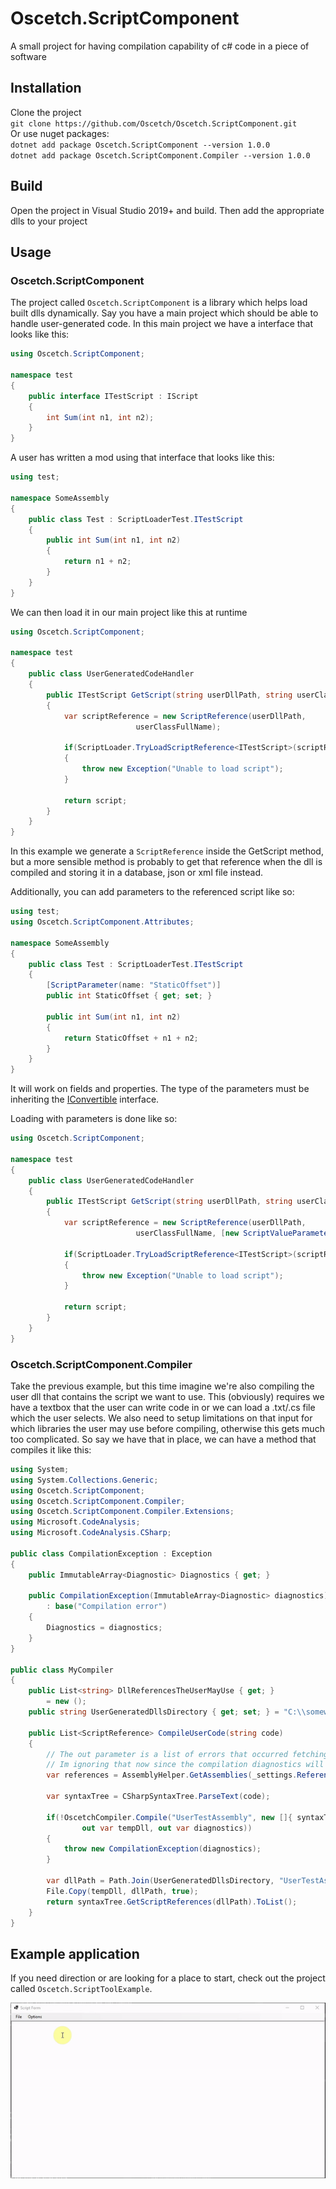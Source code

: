 # Oscetch.ScriptComponent

A small project for having compilation capability of c# code in a piece of software

## Installation

Clone the project  
`git clone https://github.com/Oscetch/Oscetch.ScriptComponent.git`  
Or use nuget packages:  
`dotnet add package Oscetch.ScriptComponent --version 1.0.0`  
`dotnet add package Oscetch.ScriptComponent.Compiler --version 1.0.0`

## Build

Open the project in Visual Studio 2019+ and build.
Then add the appropriate dlls to your project

## Usage

### Oscetch.ScriptComponent

The project called `Oscetch.ScriptComponent` is a library which helps load built dlls dynamically.
Say you have a main project which should be able to handle user-generated code.
In this main project we have a interface that looks like this:

```csharp
using Oscetch.ScriptComponent;

namespace test
{
    public interface ITestScript : IScript
    {
        int Sum(int n1, int n2);
    }
}
```

A user has written a mod using that interface that looks like this:

```csharp
using test;

namespace SomeAssembly
{
    public class Test : ScriptLoaderTest.ITestScript
    {
        public int Sum(int n1, int n2)
        {
            return n1 + n2;
        }
    }
}
```

We can then load it in our main project like this at runtime

```csharp
using Oscetch.ScriptComponent;

namespace test
{
    public class UserGeneratedCodeHandler
    {
        public ITestScript GetScript(string userDllPath, string userClassFullName)
        {
            var scriptReference = new ScriptReference(userDllPath,
                            userClassFullName);

            if(ScriptLoader.TryLoadScriptReference<ITestScript>(scriptReference, out var script))
            {
                throw new Exception("Unable to load script");
            }

            return script;
        }
    }
}
```

In this example we generate a `ScriptReference` inside the GetScript method, but a more sensible method is probably to get that reference when the dll is compiled and storing it in a database, json or xml file instead.

Additionally, you can add parameters to the referenced script like so:

```csharp
using test;
using Oscetch.ScriptComponent.Attributes;

namespace SomeAssembly
{
    public class Test : ScriptLoaderTest.ITestScript
    {
        [ScriptParameter(name: "StaticOffset")]
        public int StaticOffset { get; set; }

        public int Sum(int n1, int n2)
        {
            return StaticOffset + n1 + n2;
        }
    }
}
```

It will work on fields and properties. The type of the parameters must be inheriting the [IConvertible](https://learn.microsoft.com/en-us/dotnet/api/system.iconvertible?view=net-9.0) interface.

Loading with parameters is done like so:

```csharp
using Oscetch.ScriptComponent;

namespace test
{
    public class UserGeneratedCodeHandler
    {
        public ITestScript GetScript(string userDllPath, string userClassFullName)
        {
            var scriptReference = new ScriptReference(userDllPath,
                            userClassFullName, [new ScriptValueParameter("StaticOffset", 10)]);

            if(ScriptLoader.TryLoadScriptReference<ITestScript>(scriptReference, out var script))
            {
                throw new Exception("Unable to load script");
            }

            return script;
        }
    }
}
```

### Oscetch.ScriptComponent.Compiler

Take the previous example, but this time imagine we're also compiling the user dll that contains the script we want to use.
This (obviously) requires we have a textbox that the user can write code in or we can load a .txt/.cs file which the user selects.
We also need to setup limitations on that input for which libraries the user may use before compiling, otherwise this gets much too complicated.
So say we have that in place, we can have a method that compiles it like this:

```csharp
using System;
using System.Collections.Generic;
using Oscetch.ScriptComponent;
using Oscetch.ScriptComponent.Compiler;
using Oscetch.ScriptComponent.Compiler.Extensions;
using Microsoft.CodeAnalysis;
using Microsoft.CodeAnalysis.CSharp;

public class CompilationException : Exception
{
    public ImmutableArray<Diagnostic> Diagnostics { get; }

    public CompilationException(ImmutableArray<Diagnostic> diagnostics)
        : base("Compilation error")
    {
        Diagnostics = diagnostics;
    }
}

public class MyCompiler
{
    public List<string> DllReferencesTheUserMayUse { get; }
        = new ();
    public string UserGeneratedDllsDirectory { get; set; } = "C:\\somewhereGood";

    public List<ScriptReference> CompileUserCode(string code)
    {
        // The out parameter is a list of errors that occurred fetching the references
        // Im ignoring that now since the compilation diagnostics will probably give a better error messaage anyway
        var references = AssemblyHelper.GetAssemblies(_settings.References, out _).ToMetadata();

        var syntaxTree = CSharpSyntaxTree.ParseText(code);

        if(!OscetchCompiler.Compile("UserTestAssembly", new []{ syntaxTree }, references,
                out var tempDll, out var diagnostics))
        {
            throw new CompilationException(diagnostics);
        }

        var dllPath = Path.Join(UserGeneratedDllsDirectory, "UserTestAssembly.dll");
        File.Copy(tempDll, dllPath, true);
        return syntaxTree.GetScriptReferences(dllPath).ToList();
    }
}
```

## Example application

If you need direction or are looking for a place to start, check out the project called `Oscetch.ScriptToolExample`.

![](ReadMeContent/example.gif)
